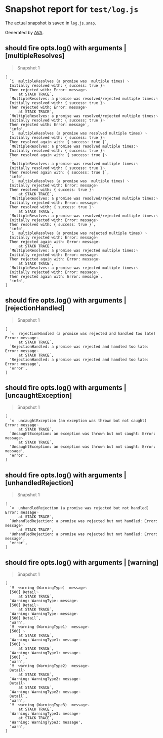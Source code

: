 # Snapshot report for `test/log.js`

The actual snapshot is saved in `log.js.snap`.

Generated by [AVA](https://ava.li).

## should fire opts.log() with arguments | [multipleResolves]

> Snapshot 1

    [
      `i  multipleResolves (a promise was  multiple times) ␊
      Initially resolved with: { success: true }␊
      Then rejected with: Error: message␊
          at STACK TRACE`,
      `MultipleResolves: a promise was resolved/rejected multiple times:␊
      Initially resolved with: { success: true }␊
      Then rejected with: Error: message␊
          at STACK TRACE`,
      `MultipleResolves: a promise was resolved/rejected multiple times:␊
      Initially resolved with: { success: true }␊
      Then rejected with: Error: message`,
      'info',
      `i  multipleResolves (a promise was resolved multiple times) ␊
      Initially resolved with: { success: true }␊
      Then resolved again with: { success: true }`,
      `MultipleResolves: a promise was resolved multiple times:␊
      Initially resolved with: { success: true }␊
      Then resolved again with: { success: true }␊
      `,
      `MultipleResolves: a promise was resolved multiple times:␊
      Initially resolved with: { success: true }␊
      Then resolved again with: { success: true }`,
      'info',
      `i  multipleResolves (a promise was  multiple times) ␊
      Initially rejected with: Error: message␊
      Then resolved with: { success: true }␊
          at STACK TRACE`,
      `MultipleResolves: a promise was resolved/rejected multiple times:␊
      Initially rejected with: Error: message␊
      Then resolved with: { success: true }␊
          at STACK TRACE`,
      `MultipleResolves: a promise was resolved/rejected multiple times:␊
      Initially rejected with: Error: message␊
      Then resolved with: { success: true }`,
      'info',
      `i  multipleResolves (a promise was rejected multiple times) ␊
      Initially rejected with: Error: message␊
      Then rejected again with: Error: message␊
          at STACK TRACE`,
      `MultipleResolves: a promise was rejected multiple times:␊
      Initially rejected with: Error: message␊
      Then rejected again with: Error: message␊
          at STACK TRACE`,
      `MultipleResolves: a promise was rejected multiple times:␊
      Initially rejected with: Error: message␊
      Then rejected again with: Error: message`,
      'info',
    ]

## should fire opts.log() with arguments | [rejectionHandled]

> Snapshot 1

    [
      `×  rejectionHandled (a promise was rejected and handled too late)  Error: message␊
          at STACK TRACE`,
      `RejectionHandled: a promise was rejected and handled too late: Error: message␊
          at STACK TRACE`,
      'RejectionHandled: a promise was rejected and handled too late: Error: message',
      'error',
    ]

## should fire opts.log() with arguments | [uncaughtException]

> Snapshot 1

    [
      `×  uncaughtException (an exception was thrown but not caught)  Error: message␊
          at STACK TRACE`,
      `UncaughtException: an exception was thrown but not caught: Error: message␊
          at STACK TRACE`,
      'UncaughtException: an exception was thrown but not caught: Error: message',
      'error',
    ]

## should fire opts.log() with arguments | [unhandledRejection]

> Snapshot 1

    [
      `×  unhandledRejection (a promise was rejected but not handled)  Error: message␊
          at STACK TRACE`,
      `UnhandledRejection: a promise was rejected but not handled: Error: message␊
          at STACK TRACE`,
      'UnhandledRejection: a promise was rejected but not handled: Error: message',
      'error',
    ]

## should fire opts.log() with arguments | [warning]

> Snapshot 1

    [
      `‼  warning (WarningType)  message␊
      [500] Detail␊
          at STACK TRACE`,
      `Warning: WarningType: message␊
      [500] Detail␊
          at STACK TRACE`,
      `Warning: WarningType: message␊
      [500] Detail`,
      'warn',
      `‼  warning (WarningType1)  message␊
      [500] ␊
          at STACK TRACE`,
      `Warning: WarningType1: message␊
      [500] ␊
          at STACK TRACE`,
      `Warning: WarningType1: message␊
      [500] `,
      'warn',
      `‼  warning (WarningType2)  message␊
      Detail␊
          at STACK TRACE`,
      `Warning: WarningType2: message␊
      Detail␊
          at STACK TRACE`,
      `Warning: WarningType2: message␊
      Detail`,
      'warn',
      `‼  warning (WarningType3)  message␊
          at STACK TRACE`,
      `Warning: WarningType3: message␊
          at STACK TRACE`,
      'Warning: WarningType3: message',
      'warn',
    ]
